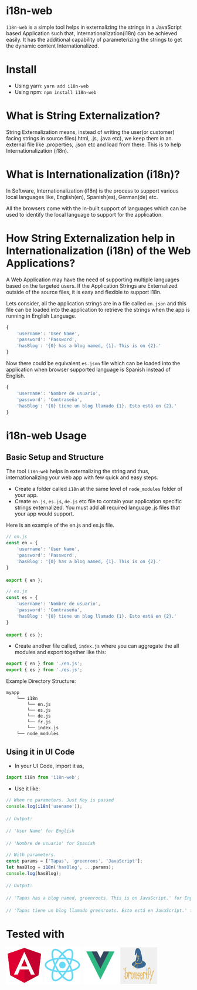 # i18n-web

`i18n-web` is a simple tool helps in externalizing the strings in a JavaScript based Application such that, Internationalization(i18n) can be achieved easily. It has the additional capability of parameterizing the strings to get the dynamic content Internationalized.

# Install

- Using yarn: `yarn add i18n-web`
- Using npm: `npm install i18n-web`

# What is String Externalization?
String Externalization means, instead of writing the user(or customer) facing strings in source files(.html, .js, .java etc), we keep them in an external file like .properties, .json etc and load from there. This is to help Internationalization (i18n).

# What is Internationalization (i18n)?
In Software, Internationalization (i18n) is the process to support various local languages like, English(en), Spanish(es), German(de) etc. 

All the browsers come with the in-built support of languages which can be used to identify the local language to support for the application.

# How String Externalization help in Internationalization (i18n) of the Web Applications?
A Web Application may have the need of supporting multiple languages based on the targeted users. If the Application Strings are Externalized outside of the source files, it is easy and flexible to support i18n.

Lets consider, all the application strings are in a file called `en.json` and this file can be loaded into the application to retrieve the strings when the app is running in English Language.

```js
{
    'username': 'User Name',
    'password': 'Password',
    'hasBlog': '{0} has a blog named, {1}. This is on {2}.'
}
```

Now there could be equivalent `es.json` file which can be loaded into the application when browser supported language is Spanish instead of English.

```js
{
    'username': 'Nombre de usuario',
    'password': 'Contraseña',
    'hasBlog': '{0} tiene un blog llamado {1}. Esto está en {2}.'
}
```

# i18n-web Usage

## Basic Setup and Structure

The tool `i18n-web` helps in externalizing the string and thus, internationalizing your web app with few quick and easy steps.

- Create a folder called `i18n` at the same level of `node_modules` folder of your app.
- Create `en.js`, `es.js`, `de.js` etc file to contain your application specific strings externalized. You must add all required language .js files that your app would support.

Here is an example of the en.js and es.js file.

```js
// en.js
const en = {
    'username': 'User Name',
    'password': 'Password',
    'hasBlog': '{0} has a blog named, {1}. This is on {2}.'
}

export { en };
```

```js
// es.js
const es = {
    'username': 'Nombre de usuario',
    'password': 'Contraseña',
    'hasBlog': '{0} tiene un blog llamado {1}. Esto está en {2}.'
}

export { es };
```

- Create another file called, `index.js` where you can aggregate the all modules and export together like this:

```js
export { en } from './en.js';
export { es } from './es.js';
```

Example Directory Structure:

```
myapp                         
    └── i18n
        └── en.js
        └── es.js
        └── de.js
        └── fr.js
        └── index.js                
    └── node_modules                    
```

## Using it in UI Code

- In your UI Code, import it as,

```js
import i18n from 'i18n-web';
```

- Use it like:

```js
// When no parameters. Just Key is passed
console.log(i18n('usename'));

// Output: 

// 'User Name' for English 

// 'Nombre de usuario' for Spanish 

```

```js
// With parameters.
const params = ['Tapas', 'greenroos', 'JavaScript'];
let hasBlog = i18n('hasBlog', ...params);
console.log(hasBlog);

// Output: 

// 'Tapas has a blog named, greenroots. This is on JavaScript.' for English and 

// 'Tapas tiene un blog llamado greenroots. Esto está en JavaScript.' for Spanish 
```

# Tested with

[<img src="static/angular.png" width="100px" height="100px">](https://angular.io/)
[<img src="static/react.png" width="100px" height="100px">](https://reactjs.org/)
[<img src="static/vue.png" width="100px" height="100px">](https://vuejs.org/)
[<img src="static/browserify.png" width="100px" height="100px">](http://browserify.org/)


